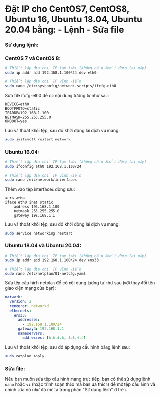# Đặt IP cho CentOS7, CentOS8, Ubuntu 16, Ubuntu 18.04, Ubuntu 20.04 bằng: - Lệnh - Sửa file

### Sử dụng lệnh:

### CentOS 7 và CentOS 8:

```bash
# Thiết lập địa chỉ IP tạm thời (không cần khởi động lại máy)
sudo ip addr add 192.168.1.100/24 dev eth0

# Thiết lập địa chỉ IP vĩnh viễn
sudo nano /etc/sysconfig/network-scripts/ifcfg-eth0

```

Sửa file ifcfg-eth0 để có nội dung tương tự như sau:

```
DEVICE=eth0
BOOTPROTO=static
IPADDR=192.168.1.100
NETMASK=255.255.255.0
ONBOOT=yes

```

Lưu và thoát khỏi tệp, sau đó khởi động lại dịch vụ mạng:

```bash
sudo systemctl restart network

```

### Ubuntu 16.04:

```bash
# Thiết lập địa chỉ IP tạm thời (không cần khởi động lại máy)
sudo ifconfig eth0 192.168.1.100/24

# Thiết lập địa chỉ IP vĩnh viễn
sudo nano /etc/network/interfaces

```

Thêm vào tệp interfaces dòng sau:

```
auto eth0
iface eth0 inet static
    address 192.168.1.100
    netmask 255.255.255.0
    gateway 192.168.1.1

```

Lưu và thoát khỏi tệp, sau đó khởi động lại dịch vụ mạng:

```bash
sudo service networking restart

```

### Ubuntu 18.04 và Ubuntu 20.04:

```bash
# Thiết lập địa chỉ IP tạm thời (không cần khởi động lại máy)
sudo ip addr add 192.168.1.100/24 dev ens33

# Thiết lập địa chỉ IP vĩnh viễn
sudo nano /etc/netplan/01-netcfg.yaml

```

Sửa tệp cấu hình netplan để có nội dung tương tự như sau (với thay đổi tên giao diện mạng của bạn):

```yaml
network:
  version: 2
  renderer: networkd
  ethernets:
    ens33:
      addresses:
        - 192.168.1.100/24
      gateway4: 192.168.1.1
      nameservers:
        addresses: [8.8.8.8, 8.8.4.4]

```

Lưu và thoát khỏi tệp, sau đó áp dụng cấu hình bằng lệnh sau:

```bash
sudo netplan apply

```

### Sửa file:

Nếu bạn muốn sửa tệp cấu hình mạng trực tiếp, bạn có thể sử dụng lệnh `nano` hoặc `vi` (hoặc trình soạn thảo mà bạn ưa thích) để mở tệp cấu hình và chỉnh sửa nó như đã mô tả trong phần "Sử dụng lệnh" ở trên.